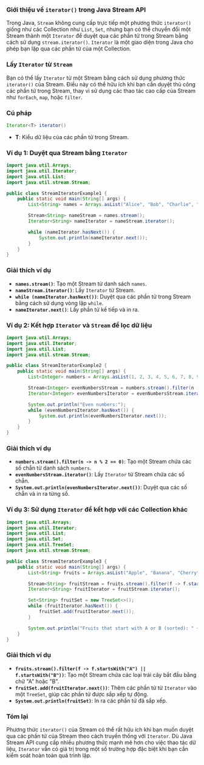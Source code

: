 ### Giới thiệu về `iterator()` trong Java Stream API

Trong Java, `Stream` không cung cấp trực tiếp một phương thức `iterator()` giống như các Collection như `List`, `Set`, nhưng bạn có thể chuyển đổi một Stream thành một `Iterator` để duyệt qua các phần tử trong Stream bằng cách sử dụng `stream.iterator()`. `Iterator` là một giao diện trong Java cho phép bạn lặp qua các phần tử của một Collection.

### Lấy `Iterator` từ `Stream`

Bạn có thể lấy `Iterator` từ một Stream bằng cách sử dụng phương thức `iterator()` của Stream. Điều này có thể hữu ích khi bạn cần duyệt thủ công các phần tử trong Stream, thay vì sử dụng các thao tác cao cấp của Stream như `forEach`, `map`, hoặc `filter`.

### Cú pháp

```java
Iterator<T> iterator()
```

- **T**: Kiểu dữ liệu của các phần tử trong Stream.

### Ví dụ 1: Duyệt qua Stream bằng `Iterator`

```java
import java.util.Arrays;
import java.util.Iterator;
import java.util.List;
import java.util.stream.Stream;

public class StreamIteratorExample1 {
    public static void main(String[] args) {
        List<String> names = Arrays.asList("Alice", "Bob", "Charlie", "David");

        Stream<String> nameStream = names.stream();
        Iterator<String> nameIterator = nameStream.iterator();

        while (nameIterator.hasNext()) {
            System.out.println(nameIterator.next());
        }
    }
}
```

### Giải thích ví dụ

- **`names.stream()`**: Tạo một Stream từ danh sách `names`.
- **`nameStream.iterator()`**: Lấy `Iterator` từ Stream.
- **`while (nameIterator.hasNext())`**: Duyệt qua các phần tử trong Stream bằng cách sử dụng vòng lặp `while`.
- **`nameIterator.next()`**: Lấy phần tử kế tiếp và in ra.

### Ví dụ 2: Kết hợp `Iterator` và `Stream` để lọc dữ liệu

```java
import java.util.Arrays;
import java.util.Iterator;
import java.util.List;
import java.util.stream.Stream;

public class StreamIteratorExample2 {
    public static void main(String[] args) {
        List<Integer> numbers = Arrays.asList(1, 2, 3, 4, 5, 6, 7, 8, 9, 10);

        Stream<Integer> evenNumbersStream = numbers.stream().filter(n -> n % 2 == 0);
        Iterator<Integer> evenNumbersIterator = evenNumbersStream.iterator();

        System.out.println("Even numbers:");
        while (evenNumbersIterator.hasNext()) {
            System.out.println(evenNumbersIterator.next());
        }
    }
}
```

### Giải thích ví dụ

- **`numbers.stream().filter(n -> n % 2 == 0)`**: Tạo một Stream chứa các số chẵn từ danh sách `numbers`.
- **`evenNumbersStream.iterator()`**: Lấy `Iterator` từ Stream chứa các số chẵn.
- **`System.out.println(evenNumbersIterator.next())`**: Duyệt qua các số chẵn và in ra từng số.

### Ví dụ 3: Sử dụng `Iterator` để kết hợp với các Collection khác

```java
import java.util.Arrays;
import java.util.Iterator;
import java.util.List;
import java.util.Set;
import java.util.TreeSet;
import java.util.stream.Stream;

public class StreamIteratorExample3 {
    public static void main(String[] args) {
        List<String> fruits = Arrays.asList("Apple", "Banana", "Cherry", "Date", "Fig", "Grape");

        Stream<String> fruitStream = fruits.stream().filter(f -> f.startsWith("A") || f.startsWith("B"));
        Iterator<String> fruitIterator = fruitStream.iterator();

        Set<String> fruitSet = new TreeSet<>();
        while (fruitIterator.hasNext()) {
            fruitSet.add(fruitIterator.next());
        }

        System.out.println("Fruits that start with A or B (sorted): " + fruitSet);
    }
}
```

### Giải thích ví dụ

- **`fruits.stream().filter(f -> f.startsWith("A") || f.startsWith("B"))`**: Tạo một Stream chứa các loại trái cây bắt đầu bằng chữ "A" hoặc "B".
- **`fruitSet.add(fruitIterator.next())`**: Thêm các phần tử từ `Iterator` vào một `TreeSet`, giúp các phần tử được sắp xếp tự động.
- **`System.out.println(fruitSet)`**: In ra các phần tử đã sắp xếp.

### Tóm lại

Phương thức `iterator()` của Stream có thể rất hữu ích khi bạn muốn duyệt qua các phần tử của Stream theo cách truyền thống với `Iterator`. Dù Java Stream API cung cấp nhiều phương thức mạnh mẽ hơn cho việc thao tác dữ liệu, `Iterator` vẫn có giá trị trong một số trường hợp đặc biệt khi bạn cần kiểm soát hoàn toàn quá trình lặp.
